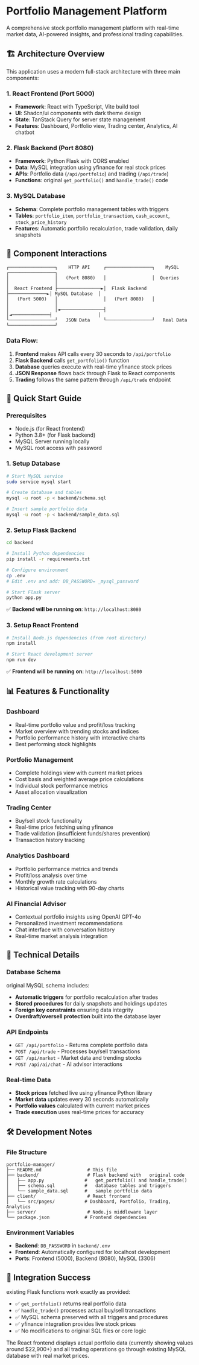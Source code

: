 # Portfolio Management Platform

A comprehensive stock portfolio management platform with real-time market data, AI-powered insights, and professional trading capabilities.

## 🏗️ Architecture Overview

This application uses a modern full-stack architecture with three main components:

### 1. **React Frontend** (Port 5000)
- **Framework**: React with TypeScript, Vite build tool
- **UI**: Shadcn/ui components with dark theme design
- **State**: TanStack Query for server state management
- **Features**: Dashboard, Portfolio view, Trading center, Analytics, AI chatbot

### 2. **Flask Backend** (Port 8080)
- **Framework**: Python Flask with CORS enabled
- **Data**: MySQL integration using yfinance for real stock prices
- **APIs**: Portfolio data (`/api/portfolio`) and trading (`/api/trade`)
- **Functions**:   original `get_portfolio()` and `handle_trade()` code

### 3. **MySQL Database**
- **Schema**: Complete portfolio management tables with triggers
- **Tables**: `portfolio_item`, `portfolio_transaction`, `cash_account`, `stock_price_history`
- **Features**: Automatic portfolio recalculation, trade validation, daily snapshots

## 🔄 Component Interactions

```
┌─────────────────┐    HTTP API     ┌─────────────────┐    MySQL      ┌─────────────────┐
│                 │   (Port 8080)   │                 │  Queries      │                 │
│  React Frontend ├────────────────►│  Flask Backend  ├──────────────►│ MySQL Database  │
│   (Port 5000)   │                 │   (Port 8080)   │               │                 │
│                 │◄────────────────┤                 │◄──────────────┤                 │
└─────────────────┘   JSON Data     └─────────────────┘   Real Data   └─────────────────┘
```

### Data Flow:
1. **Frontend** makes API calls every 30 seconds to `/api/portfolio`
2. **Flask Backend** calls   `get_portfolio()` function
3. **Database** queries execute with real-time yfinance stock prices
4. **JSON Response** flows back through Flask to React components
5. **Trading** follows the same pattern through `/api/trade` endpoint

## 🚀 Quick Start Guide

### Prerequisites
- Node.js (for React frontend)
- Python 3.8+ (for Flask backend)
- MySQL Server running locally
- MySQL root access with password

### 1. Setup Database
```bash
# Start MySQL service
sudo service mysql start

# Create database and tables
mysql -u root -p < backend/schema.sql

# Insert sample portfolio data
mysql -u root -p < backend/sample_data.sql
```

### 2. Setup Flask Backend
```bash
cd backend

# Install Python dependencies
pip install -r requirements.txt

# Configure environment
cp .env
# Edit .env and add: DB_PASSWORD= _mysql_password

# Start Flask server
python app.py
```
✅ **Backend will be running on**: `http://localhost:8080`

### 3. Setup React Frontend
```bash
# Install Node.js dependencies (from root directory)
npm install

# Start React development server
npm run dev
```
✅ **Frontend will be running on**: `http://localhost:5000`

## 📊 Features & Functionality

### Dashboard
- Real-time portfolio value and profit/loss tracking
- Market overview with trending stocks and indices
- Portfolio performance history with interactive charts
- Best performing stock highlights

### Portfolio Management
- Complete holdings view with current market prices
- Cost basis and weighted average price calculations
- Individual stock performance metrics
- Asset allocation visualization

### Trading Center
- Buy/sell stock functionality
- Real-time price fetching using yfinance
- Trade validation (insufficient funds/shares prevention)
- Transaction history tracking

### Analytics Dashboard
- Portfolio performance metrics and trends
- Profit/loss analysis over time
- Monthly growth rate calculations
- Historical value tracking with 90-day charts

### AI Financial Advisor
- Contextual portfolio insights using OpenAI GPT-4o
- Personalized investment recommendations
- Chat interface with conversation history
- Real-time market analysis integration

## 🔧 Technical Details

### Database Schema
  original MySQL schema includes:
- **Automatic triggers** for portfolio recalculation after trades
- **Stored procedures** for daily snapshots and holdings updates
- **Foreign key constraints** ensuring data integrity
- **Overdraft/oversell protection** built into the database layer

### API Endpoints
- `GET /api/portfolio` - Returns complete portfolio data
- `POST /api/trade` - Processes buy/sell transactions
- `GET /api/market` - Market data and trending stocks
- `POST /api/ai/chat` - AI advisor interactions

### Real-time Data
- **Stock prices** fetched live using yfinance Python library
- **Market data** updates every 30 seconds automatically
- **Portfolio values** calculated with current market prices
- **Trade execution** uses real-time prices for accuracy

## 🛠️ Development Notes

### File Structure
```
portfolio-manager/
├── README.md                 # This file
├── backend/                  # Flask backend with   original code
│   ├── app.py               #   get_portfolio() and handle_trade()
│   ├── schema.sql           #   database tables and triggers
│   └── sample_data.sql      #   sample portfolio data
├── client/                   # React frontend
│   └── src/pages/           # Dashboard, Portfolio, Trading, Analytics
├── server/                   # Node.js middleware layer
└── package.json             # Frontend dependencies
```

### Environment Variables
- **Backend**: `DB_PASSWORD` in `backend/.env`
- **Frontend**: Automatically configured for localhost development
- **Ports**: Frontend (5000), Backend (8080), MySQL (3306)

## 🎯 Integration Success

  existing Flask functions work exactly as provided:
- ✅ `get_portfolio()` returns real portfolio data
- ✅ `handle_trade()` processes actual buy/sell transactions  
- ✅ MySQL schema preserved with all triggers and procedures
- ✅ yfinance integration provides live stock prices
- ✅ No modifications to   original SQL files or core logic

The React frontend displays   actual portfolio data (currently showing values around $22,900+) and all trading operations go through   existing MySQL database with real market prices.